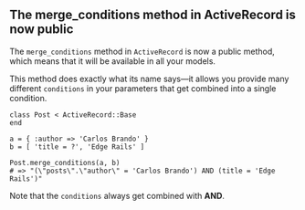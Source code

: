 ## The merge\_conditions method in ActiveRecord is now public

The `merge_conditions` method in `ActiveRecord` is now a public method, which means that it will be available in all your models.

This method does exactly what its name says&mdash;it allows you provide many different `conditions` in your parameters that get combined into a single condition.

	class Post < ActiveRecord::Base
	end

	a = { :author => 'Carlos Brando' }
	b = [ 'title = ?', 'Edge Rails' ]

	Post.merge_conditions(a, b)
	# => "(\"posts\".\"author\" = 'Carlos Brando') AND (title = 'Edge Rails')"

Note that the `conditions` always get combined with **AND**.